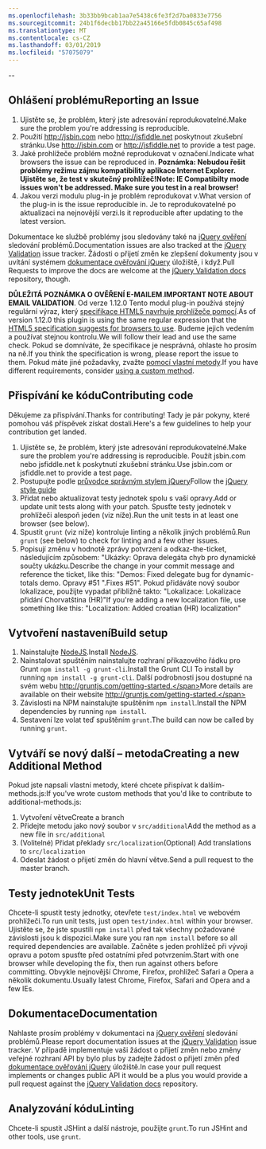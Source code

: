```yaml
---
ms.openlocfilehash: 3b33bb9bcab1aa7e5438c6fe3f2d7ba0833e7756
ms.sourcegitcommit: 24b1f6decbb17bb22a45166e5fdb0845c65af498
ms.translationtype: MT
ms.contentlocale: cs-CZ
ms.lasthandoff: 03/01/2019
ms.locfileid: "57075079"
---
```

--

## <a name="reporting-an-issue"></a><span data-ttu-id="fea37-101">Ohlášení problému</span><span class="sxs-lookup"><span data-stu-id="fea37-101">Reporting an Issue</span></span>

1. <span data-ttu-id="fea37-102">Ujistěte se, že problém, který jste adresování reprodukovatelné.</span><span class="sxs-lookup"><span data-stu-id="fea37-102">Make sure the problem you're addressing is reproducible.</span></span>
2. <span data-ttu-id="fea37-103">Použití http://jsbin.com nebo http://jsfiddle.net poskytnout zkušební stránku.</span><span class="sxs-lookup"><span data-stu-id="fea37-103">Use http://jsbin.com or http://jsfiddle.net to provide a test page.</span></span>
3. <span data-ttu-id="fea37-104">Jaké prohlížeče problém možné reprodukovat v označení.</span><span class="sxs-lookup"><span data-stu-id="fea37-104">Indicate what browsers the issue can be reproduced in.</span></span> <span data-ttu-id="fea37-105">**Poznámka: Nebudou řešit problémy režimu zájmu kompatibility aplikace Internet Explorer. Ujistěte se, že test v skutečný prohlížeč!**</span><span class="sxs-lookup"><span data-stu-id="fea37-105">**Note: IE Compatibilty mode issues won't be addressed. Make sure you test in a real browser!**</span></span>
4. <span data-ttu-id="fea37-106">Jakou verzi modulu plug-in je problém reprodukovat v.</span><span class="sxs-lookup"><span data-stu-id="fea37-106">What version of the plug-in is the issue reproducible in.</span></span> <span data-ttu-id="fea37-107">Je to reprodukovatelné po aktualizaci na nejnovější verzi.</span><span class="sxs-lookup"><span data-stu-id="fea37-107">Is it reproducible after updating to the latest version.</span></span>

<span data-ttu-id="fea37-108">Dokumentace ke službě problémy jsou sledovány také na [jQuery ověření](https://github.com/jzaefferer/jquery-validation/issues) sledování problémů.</span><span class="sxs-lookup"><span data-stu-id="fea37-108">Documentation issues are also tracked at the [jQuery Validation](https://github.com/jzaefferer/jquery-validation/issues) issue tracker.</span></span>
<span data-ttu-id="fea37-109">Žádosti o přijetí změn ke zlepšení dokumenty jsou v uvítání systémem [dokumentace ověřování jQuery](https://github.com/jzaefferer/validation-content) úložiště, i když.</span><span class="sxs-lookup"><span data-stu-id="fea37-109">Pull Requests to improve the docs are welcome at the [jQuery Validation docs](https://github.com/jzaefferer/validation-content) repository, though.</span></span>

<span data-ttu-id="fea37-110">**DŮLEŽITÁ POZNÁMKA O OVĚŘENÍ E-MAILEM**.</span><span class="sxs-lookup"><span data-stu-id="fea37-110">**IMPORTANT NOTE ABOUT EMAIL VALIDATION**.</span></span> <span data-ttu-id="fea37-111">Od verze 1.12.0 Tento modul plug-in používá stejný regulární výraz, který [specifikace HTML5 navrhuje prohlížeče pomocí](https://html.spec.whatwg.org/multipage/forms.html#valid-e-mail-address).</span><span class="sxs-lookup"><span data-stu-id="fea37-111">As of version 1.12.0 this plugin is using the same regular expression that the [HTML5 specification suggests for browsers to use](https://html.spec.whatwg.org/multipage/forms.html#valid-e-mail-address).</span></span> <span data-ttu-id="fea37-112">Budeme jejich vedením a používat stejnou kontrolu.</span><span class="sxs-lookup"><span data-stu-id="fea37-112">We will follow their lead and use the same check.</span></span> <span data-ttu-id="fea37-113">Pokud se domníváte, že specifikace je nesprávná, ohlaste ho prosím na ně.</span><span class="sxs-lookup"><span data-stu-id="fea37-113">If you think the specification is wrong, please report the issue to them.</span></span> <span data-ttu-id="fea37-114">Pokud máte jiné požadavky, zvažte [pomocí vlastní metody](http://jqueryvalidation.org/jQuery.validator.addMethod/).</span><span class="sxs-lookup"><span data-stu-id="fea37-114">If you have different requirements, consider [using a custom method](http://jqueryvalidation.org/jQuery.validator.addMethod/).</span></span>

## <a name="contributing-code"></a><span data-ttu-id="fea37-115">Přispívání ke kódu</span><span class="sxs-lookup"><span data-stu-id="fea37-115">Contributing code</span></span>

<span data-ttu-id="fea37-116">Děkujeme za přispívání.</span><span class="sxs-lookup"><span data-stu-id="fea37-116">Thanks for contributing!</span></span> <span data-ttu-id="fea37-117">Tady je pár pokyny, které pomohou váš příspěvek získat dostali.</span><span class="sxs-lookup"><span data-stu-id="fea37-117">Here's a few guidelines to help your contribution get landed.</span></span>

1. <span data-ttu-id="fea37-118">Ujistěte se, že problém, který jste adresování reprodukovatelné.</span><span class="sxs-lookup"><span data-stu-id="fea37-118">Make sure the problem you're addressing is reproducible.</span></span> <span data-ttu-id="fea37-119">Použít jsbin.com nebo jsfiddle.net k poskytnutí zkušební stránku.</span><span class="sxs-lookup"><span data-stu-id="fea37-119">Use jsbin.com or jsfiddle.net to provide a test page.</span></span>
2. <span data-ttu-id="fea37-120">Postupujte podle [průvodce správným stylem jQuery](http://contribute.jquery.com/style-guides/js)</span><span class="sxs-lookup"><span data-stu-id="fea37-120">Follow the [jQuery style guide](http://contribute.jquery.com/style-guides/js)</span></span>
3. <span data-ttu-id="fea37-121">Přidat nebo aktualizovat testy jednotek spolu s vaší opravy.</span><span class="sxs-lookup"><span data-stu-id="fea37-121">Add or update unit tests along with your patch.</span></span> <span data-ttu-id="fea37-122">Spusťte testy jednotek v prohlížeči alespoň jeden (viz níže).</span><span class="sxs-lookup"><span data-stu-id="fea37-122">Run the unit tests in at least one browser (see below).</span></span>
4. <span data-ttu-id="fea37-123">Spustit `grunt` (viz níže) kontroluje linting a několik jiných problémů.</span><span class="sxs-lookup"><span data-stu-id="fea37-123">Run `grunt` (see below) to check for linting and a few other issues.</span></span>
5. <span data-ttu-id="fea37-124">Popisují změnu v hodnotě zprávy potvrzení a odkaz-the-ticket, následujícím způsobem: "Ukázky: Oprava delegáta chyb pro dynamické součty ukázku.</span><span class="sxs-lookup"><span data-stu-id="fea37-124">Describe the change in your commit message and reference the ticket, like this: "Demos: Fixed delegate bug for dynamic-totals demo.</span></span> <span data-ttu-id="fea37-125">Opravy #51 ".</span><span class="sxs-lookup"><span data-stu-id="fea37-125">Fixes #51".</span></span> <span data-ttu-id="fea37-126">Pokud přidáváte nový soubor lokalizace, použijte vypadat přibližně takto: "Lokalizace: Lokalizace přidání Chorvatština (HR)"</span><span class="sxs-lookup"><span data-stu-id="fea37-126">If you're adding a new localization file, use something like this: "Localization: Added croatian (HR) localization"</span></span>

## <a name="build-setup"></a><span data-ttu-id="fea37-127">Vytvoření nastavení</span><span class="sxs-lookup"><span data-stu-id="fea37-127">Build setup</span></span>

1. <span data-ttu-id="fea37-128">Nainstalujte [NodeJS](http://nodejs.org).</span><span class="sxs-lookup"><span data-stu-id="fea37-128">Install [NodeJS](http://nodejs.org).</span></span>
2. <span data-ttu-id="fea37-129">Nainstalovat spuštěním nainstalujte rozhraní příkazového řádku pro Grunt `npm install -g grunt-cli`.</span><span class="sxs-lookup"><span data-stu-id="fea37-129">Install the Grunt CLI To install by running `npm install -g grunt-cli`.</span></span> <span data-ttu-id="fea37-130">Další podrobnosti jsou dostupné na svém webu http://gruntjs.com/getting-started.</span><span class="sxs-lookup"><span data-stu-id="fea37-130">More details are available on their website http://gruntjs.com/getting-started.</span></span>
3. <span data-ttu-id="fea37-131">Závislosti na NPM nainstalujte spuštěním `npm install`.</span><span class="sxs-lookup"><span data-stu-id="fea37-131">Install the NPM dependencies by running `npm install`.</span></span>
4. <span data-ttu-id="fea37-132">Sestavení lze volat teď spuštěním `grunt`.</span><span class="sxs-lookup"><span data-stu-id="fea37-132">The build can now be called by running `grunt`.</span></span>

## <a name="creating-a-new-additional-method"></a><span data-ttu-id="fea37-133">Vytváří se nový další – metoda</span><span class="sxs-lookup"><span data-stu-id="fea37-133">Creating a new Additional Method</span></span>

<span data-ttu-id="fea37-134">Pokud jste napsali vlastní metody, které chcete přispívat k dalším-methods.js:</span><span class="sxs-lookup"><span data-stu-id="fea37-134">If you've wrote custom methods that you'd like to contribute to additional-methods.js:</span></span>

1. <span data-ttu-id="fea37-135">Vytvoření větve</span><span class="sxs-lookup"><span data-stu-id="fea37-135">Create a branch</span></span>
2. <span data-ttu-id="fea37-136">Přidejte metodu jako nový soubor v `src/additional`</span><span class="sxs-lookup"><span data-stu-id="fea37-136">Add the method as a new file in `src/additional`</span></span>
3. <span data-ttu-id="fea37-137">(Volitelné) Přidat překlady `src/localization`</span><span class="sxs-lookup"><span data-stu-id="fea37-137">(Optional) Add translations to `src/localization`</span></span>
4. <span data-ttu-id="fea37-138">Odeslat žádost o přijetí změn do hlavní větve.</span><span class="sxs-lookup"><span data-stu-id="fea37-138">Send a pull request to the master branch.</span></span>

## <a name="unit-tests"></a><span data-ttu-id="fea37-139">Testy jednotek</span><span class="sxs-lookup"><span data-stu-id="fea37-139">Unit Tests</span></span>

<span data-ttu-id="fea37-140">Chcete-li spustit testy jednotky, otevřete `test/index.html` ve webovém prohlížeči.</span><span class="sxs-lookup"><span data-stu-id="fea37-140">To run unit tests, just open `test/index.html` within your browser.</span></span> <span data-ttu-id="fea37-141">Ujistěte se, že jste spustili `npm install` před tak všechny požadované závislosti jsou k dispozici.</span><span class="sxs-lookup"><span data-stu-id="fea37-141">Make sure you ran `npm install` before so all required dependencies are available.</span></span>
<span data-ttu-id="fea37-142">Začněte s jeden prohlížeč při vývoji opravu a potom spusťte před ostatními před potvrzením.</span><span class="sxs-lookup"><span data-stu-id="fea37-142">Start with one browser while developing the fix, then run against others before committing.</span></span> <span data-ttu-id="fea37-143">Obvykle nejnovější Chrome, Firefox, prohlížeč Safari a Opera a několik dokumentu.</span><span class="sxs-lookup"><span data-stu-id="fea37-143">Usually latest Chrome, Firefox, Safari and Opera and a few IEs.</span></span>

## <a name="documentation"></a><span data-ttu-id="fea37-144">Dokumentace</span><span class="sxs-lookup"><span data-stu-id="fea37-144">Documentation</span></span>

<span data-ttu-id="fea37-145">Nahlaste prosím problémy v dokumentaci na [jQuery ověření](https://github.com/jzaefferer/jquery-validation/issues) sledování problémů.</span><span class="sxs-lookup"><span data-stu-id="fea37-145">Please report documentation issues at the [jQuery Validation](https://github.com/jzaefferer/jquery-validation/issues) issue tracker.</span></span>
<span data-ttu-id="fea37-146">V případě implementuje vaši žádost o přijetí změn nebo změny veřejné rozhraní API by bylo plus by zadejte žádost o přijetí změn před [dokumentace ověřování jQuery](https://github.com/jzaefferer/validation-content) úložiště.</span><span class="sxs-lookup"><span data-stu-id="fea37-146">In case your pull request implements or changes public API it would be a plus you would provide a pull request against the [jQuery Validation docs](https://github.com/jzaefferer/validation-content) repository.</span></span>

## <a name="linting"></a><span data-ttu-id="fea37-147">Analyzování kódu</span><span class="sxs-lookup"><span data-stu-id="fea37-147">Linting</span></span>

<span data-ttu-id="fea37-148">Chcete-li spustit JSHint a další nástroje, použijte `grunt`.</span><span class="sxs-lookup"><span data-stu-id="fea37-148">To run JSHint and other tools, use `grunt`.</span></span>
